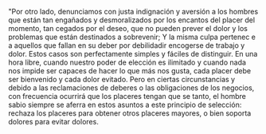 "Por otro lado, denunciamos con justa indignación y
 aversión a los hombres que están tan engañados y 
 desmoralizados por los encantos del placer del 
 momento, tan cegados por el deseo, que no pueden 
 prever el dolor y los problemas que están 
 destinados a sobrevenir; Y la misma culpa pertenec
 e a aquellos que fallan en su deber por debilidadir 
 encogerse de trabajo y dolor. Estos casos son 
 perfectamente simples y fáciles de distinguir. En 
 una hora libre, cuando nuestro poder de elección es 
 ilimitado y cuando nada nos impide ser capaces de 
 hacer lo que más nos gusta, cada placer debe ser
bienvenido y cada dolor evitado. Pero en ciertas 
circunstancias y debido a las reclamaciones de 
deberes o las obligaciones de los negocios, con 
frecuencia ocurrirá que los placeres tengan que se
tanto, el hombre sabio siempre se aferra en estos
asuntos a este principio de selección: rechaza 
los placeres para obtener otros placeres mayores, 
o bien soporta dolores para evitar dolores.